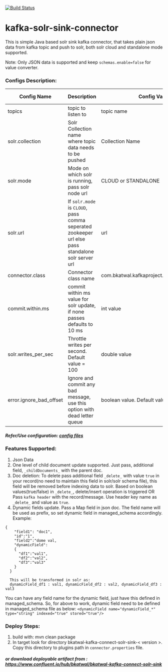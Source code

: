 [![Build Status](https://travis-ci.com/github/bkatwal/kafka-solr-sink-connector.png)](https://travis-ci.com/github/bkatwal/kafka-solr-sink-connector)

# kafka-solr-sink-connector
This is simple Java based solr sink kafka connector, that takes plain json data from kafka topic and push to solr, both solr cloud and standalone mode supported.

Note: Only JSON data is supported and keep `schemas.enable=false` for value converter.

### Configs Description: 

Config Name|Description|Config Value|Is Mandatory?|
-----------|-----------|------------|----|
topics|topic to listen to|topic name|Yes|
solr.collection|Solr Collection name where topic data needs to be pushed|Collection Name|Yes|
solr.mode|Mode on which solr is running, pass solr node url|CLOUD or STANDALONE|Yes|
solr.url|If `solr.mode` is `CLOUD`, pass comma seperated zookeeper url else pass standalone solr server url|url|Yes|
connector.class|Connector class name|com.bkatwal.kafkaproject.SolrSinkConnector|Yes|
commit.within.ms|commit within ms value for solr update, if none passes defaults to 10 ms|int value|No|
solr.writes_per_sec|Throttle writes per second. Default value = 100|double value|No|
error.ignore_bad_offset|Ignore and commit any bad message, use this option with dead letter queue|boolean value. Default value = 100|No|

##### Refer/Use configuration: <a href="https://github.com/bkatwal/kafka-solr-sink-connector/tree/master/config">config files</a>

### Features Supported:
1. Json Data 
2. One level of child document update supported. Just pass, additional field, `_childDocuments_` with the parent doc.
3. Doc deletion: To delete pass additional field `_delete_` with value `true` in your record(no need to maintain this field in solr/solr schema file), this field will be removed before indexing data to solr. Based on boolean values(true/false) in `_delete_`, delete/insert operation is triggered
   OR
   Pass `kafka header` with the record/message. Use header key name as `_delete_` and value as `true`.
4. Dynamic fields update. Pass a Map field in json doc. The field name will be used as prefix, so set dynamic field in managed_schema accordingly. Example:
```
{
    "field1": "doc1",
    "id":"1",
    "field2":"dome val,
    "dynamicField":
    {
      "df1":"val1",
      "df2":"val2",
      "df3":"val3"
    }
  }
  
  This will be transformed in solr as:
  dynamicField_df1 : val1, dynamicField_df2 : val2, dynamicField_df3 : val3 
```
You can have any field name for the dynamic field, just have this defined in managed_schema. So, for above to work, dynamic field need to be defined in managed_schema file as below: 
`<dynamicField name="dynamicField_*" type="string" indexed="true" stored="true"/>`

### Deploy Steps:
1. build with: mvn clean package
2. In target look for directory bkatwal-kafka-connect-solr-sink-< version >. Copy this directory to plugins path in `connector.properties` file.
  
##### or download deployable artifact from : https://www.confluent.io/hub/bkatwal/bkatwal-kafka-connect-solr-sink
